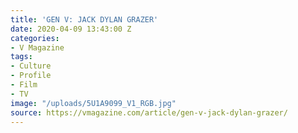 ```yaml
---
title: 'GEN V: JACK DYLAN GRAZER'
date: 2020-04-09 13:43:00 Z
categories:
- V Magazine
tags:
- Culture
- Profile
- Film
- TV
image: "/uploads/5U1A9099_V1_RGB.jpg"
source: https://vmagazine.com/article/gen-v-jack-dylan-grazer/
---
```


